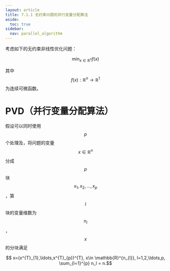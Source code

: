 ```yaml
---
layout: article
title: 7.1.1 无约束问题的并行变量分配算法
aside:
  toc: true
sidebar:
  nav: parallel_algorithm
---
```


考虑如下的无约束非线性优化问题：

$$\min_{x\in \mathbb{R}^{n}} f(x) $$

其中$$f(x):\mathbb{R}^{n}\rightarrow \mathbb{R}^{1}$$为连续可微函数。

# PVD（并行变量分配算法）

假设可以同时使用$$p$$个处理及，将问题的变量$$x\in \mathbb{R}^{n}$$分成$$p$$块$$x_{1},x_{2},\ldots,x_{p}$$，第$$l$$块的变量维数为$$n_{l}$$，$$x$$的分块满足

$$ x=(x^{T}_{1},\ldots,x^{T}_{p})^{T}, x\in \mathbb{R}^{n_{l}}, l=1,2,\ldots,p, \sum_{l=1}^{p} n_l = n.$$



